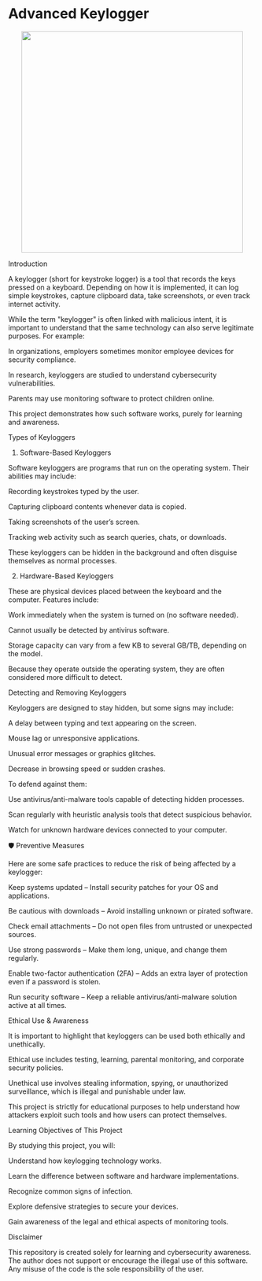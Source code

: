 # Advanced Keylogger
<p align="center"> <img src="https://cdn.discordapp.com/attachments/787260295860191254/1005556601823952946/logo.png" width=450/> </p>

Introduction

A keylogger (short for keystroke logger) is a tool that records the keys pressed on a keyboard. Depending on how it is implemented, it can log simple keystrokes, capture clipboard data, take screenshots, or even track internet activity.

While the term "keylogger" is often linked with malicious intent, it is important to understand that the same technology can also serve legitimate purposes. For example:

In organizations, employers sometimes monitor employee devices for security compliance.

In research, keyloggers are studied to understand cybersecurity vulnerabilities.

Parents may use monitoring software to protect children online.

This project demonstrates how such software works, purely for learning and awareness.



Types of Keyloggers

1. Software-Based Keyloggers

Software keyloggers are programs that run on the operating system. Their abilities may include:

Recording keystrokes typed by the user.

Capturing clipboard contents whenever data is copied.

Taking screenshots of the user’s screen.

Tracking web activity such as search queries, chats, or downloads.

These keyloggers can be hidden in the background and often disguise themselves as normal processes.

2. Hardware-Based Keyloggers

These are physical devices placed between the keyboard and the computer. Features include:

Work immediately when the system is turned on (no software needed).

Cannot usually be detected by antivirus software.

Storage capacity can vary from a few KB to several GB/TB, depending on the model.

Because they operate outside the operating system, they are often considered more difficult to detect.




Detecting and Removing Keyloggers

Keyloggers are designed to stay hidden, but some signs may include:

A delay between typing and text appearing on the screen.

Mouse lag or unresponsive applications.

Unusual error messages or graphics glitches.

Decrease in browsing speed or sudden crashes.




To defend against them:

Use antivirus/anti-malware tools capable of detecting hidden processes.

Scan regularly with heuristic analysis tools that detect suspicious behavior.

Watch for unknown hardware devices connected to your computer.




🛡️ Preventive Measures

Here are some safe practices to reduce the risk of being affected by a keylogger:

Keep systems updated – Install security patches for your OS and applications.

Be cautious with downloads – Avoid installing unknown or pirated software.

Check email attachments – Do not open files from untrusted or unexpected sources.

Use strong passwords – Make them long, unique, and change them regularly.

Enable two-factor authentication (2FA) – Adds an extra layer of protection even if a password is stolen.

Run security software – Keep a reliable antivirus/anti-malware solution active at all times.




 Ethical Use & Awareness

It is important to highlight that keyloggers can be used both ethically and unethically.

Ethical use includes testing, learning, parental monitoring, and corporate security policies.

Unethical use involves stealing information, spying, or unauthorized surveillance, which is illegal and punishable under law.

This project is strictly for educational purposes to help understand how attackers exploit such tools and how users can protect themselves.



Learning Objectives of This Project

By studying this project, you will:

Understand how keylogging technology works.

Learn the difference between software and hardware implementations.

Recognize common signs of infection.

Explore defensive strategies to secure your devices.

Gain awareness of the legal and ethical aspects of monitoring tools.




Disclaimer

This repository is created solely for learning and cybersecurity awareness.
The author does not support or encourage the illegal use of this software. Any misuse of the code is the sole responsibility of the user.